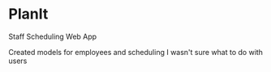 # PlanIt
Staff Scheduling Web App

Created models for employees and scheduling
I wasn't sure what to do with users
